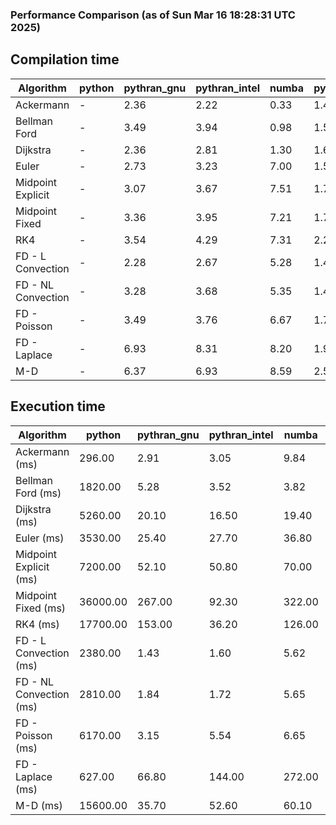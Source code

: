 ### Performance Comparison (as of Sun Mar 16 18:28:31 UTC 2025)
## Compilation time
Algorithm                 | python                    | pythran_gnu               | pythran_intel             | numba                     | pyccel_fortran_gnu        | pyccel_c_gnu              | pyccel_fortran_intel      | pyccel_c_intel           
------------------------- | ------------------------- | ------------------------- | ------------------------- | ------------------------- | ------------------------- | ------------------------- | ------------------------- | -------------------------
Ackermann                 | -                         | 2.36                      | 2.22                      | 0.33                      | 1.40                      | 1.37                      | 1.51                      | 1.48                     
Bellman Ford              | -                         | 3.49                      | 3.94                      | 0.98                      | 1.56                      | 1.70                      | 1.78                      | 1.73                     
Dijkstra                  | -                         | 2.36                      | 2.81                      | 1.30                      | 1.67                      | 1.77                      | 1.85                      | 1.96                     
Euler                     | -                         | 2.73                      | 3.23                      | 7.00                      | 1.54                      | 1.64                      | 1.64                      | 1.75                     
Midpoint Explicit         | -                         | 3.07                      | 3.67                      | 7.51                      | 1.76                      | 1.87                      | 1.89                      | 1.98                     
Midpoint Fixed            | -                         | 3.36                      | 3.95                      | 7.21                      | 1.78                      | 1.91                      | 1.93                      | 2.00                     
RK4                       | -                         | 3.54                      | 4.29                      | 7.31                      | 2.23                      | 2.29                      | 2.33                      | 2.38                     
FD - L Convection         | -                         | 2.28                      | 2.67                      | 5.28                      | 1.46                      | 1.56                      | 1.60                      | 1.65                     
FD - NL Convection        | -                         | 3.28                      | 3.68                      | 5.35                      | 1.47                      | 1.55                      | 1.60                      | 1.65                     
FD - Poisson              | -                         | 3.49                      | 3.76                      | 6.67                      | 1.76                      | 1.68                      | 2.95                      | 1.80                     
FD - Laplace              | -                         | 6.93                      | 8.31                      | 8.20                      | 1.91                      | 1.95                      | 2.11                      | 1.99                     
M-D                       | -                         | 6.37                      | 6.93                      | 8.59                      | 2.58                      | 2.44                      | 2.81                      | 2.76                     

## Execution time
Algorithm                 | python                    | pythran_gnu               | pythran_intel             | numba                     | pyccel_fortran_gnu        | pyccel_c_gnu              | pyccel_fortran_intel      | pyccel_c_intel           
------------------------- | ------------------------- | ------------------------- | ------------------------- | ------------------------- | ------------------------- | ------------------------- | ------------------------- | -------------------------
Ackermann (ms)            | 296.00                    | 2.91                      | 3.05                      | 9.84                      | 1.32                      | 1.23                      | 9.22                      | 4.36                     
Bellman Ford (ms)         | 1820.00                   | 5.28                      | 3.52                      | 3.82                      | 3.22                      | 3.78                      | 4.43                      | 6.74                     
Dijkstra (ms)             | 5260.00                   | 20.10                     | 16.50                     | 19.40                     | 18.70                     | 66.60                     | 23.20                     | 54.50                    
Euler (ms)                | 3530.00                   | 25.40                     | 27.70                     | 36.80                     | 10.70                     | 27.40                     | 15.30                     | 23.10                    
Midpoint Explicit (ms)    | 7200.00                   | 52.10                     | 50.80                     | 70.00                     | 18.80                     | 45.10                     | 16.60                     | 40.90                    
Midpoint Fixed (ms)       | 36000.00                  | 267.00                    | 92.30                     | 322.00                    | 72.30                     | 191.00                    | 60.00                     | 173.00                   
RK4 (ms)                  | 17700.00                  | 153.00                    | 36.20                     | 126.00                    | 31.70                     | 96.00                     | 28.50                     | 78.80                    
FD - L Convection (ms)    | 2380.00                   | 1.43                      | 1.60                      | 5.62                      | 1.62                      | 6.88                      | 1.27                      | 3.54                     
FD - NL Convection (ms)   | 2810.00                   | 1.84                      | 1.72                      | 5.65                      | 1.51                      | 6.82                      | 1.36                      | 3.04                     
FD - Poisson (ms)         | 6170.00                   | 3.15                      | 5.54                      | 6.65                      | 2.59                      | 16.00                     | 2.58                      | 12.30                    
FD - Laplace (ms)         | 627.00                    | 66.80                     | 144.00                    | 272.00                    | 55.80                     | 480.00                    | 62.50                     | 282.00                   
M-D (ms)                  | 15600.00                  | 35.70                     | 52.60                     | 60.10                     | 62.20                     | 114.00                    | 90.10                     | 69.30                    
